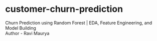 # customer-churn-prediction
Churn Prediction using Random Forest | EDA, Feature Engineering, and Model Building <br>
Author - Ravi Maurya

